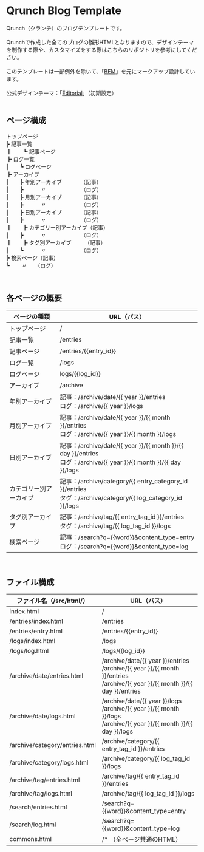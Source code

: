 # Qrunch Blog Template
Qrunch（クランチ）のブログテンプレートです。  
<br />
Qrunchで作成した全てのブログの雛形HTMLとなりますので、デザインテーマを制作する際や、カスタマイズをする際はこちらのリポジトリを参考にしてください。  
<br />
このテンプレートは一部例外を除いて、「[BEM](https://en.bem.info/)」を元にマークアップ設計しています。  
<br />
公式デザインテーマ：「[Editorial](https://google.com)」（初期設定）  
<br />

## ページ構成
トップページ  
┣ 記事一覧  
┃　　┗ 記事ページ  
┣ ログ一覧  
┃　　┗ ログページ  
┣ アーカイブ  
┃　　┣ 年別アーカイブ　　　　（記事）  
┃　　┣ 　　　〃　　　　　　　（ログ）  
┃　　┣ 月別アーカイブ　　　　（記事）  
┃　　┣ 　　　〃　　　　　　　（ログ）  
┃　　┣ 日別アーカイブ　　　　（記事）  
┃　　┣ 　　　〃　　　　　　　（ログ）  
┃　　┣ カテゴリー別アーカイブ（記事）   
┃　　┣ 　　　〃　　　　　　　（ログ）  
┃　　┣ タグ別アーカイブ　　　（記事）  
┃　　┗ 　　　〃　　　　　　　（ログ）  
┣ 検索ページ（記事）  
┗ 　　〃　　（ログ）

<br />

## 各ページの概要
| ページの種類 | URL（パス） |
| --- | --- |
| トップページ | / |
| 記事一覧 | /entries |
| 記事ページ | /entries/{{entry_id}} |
| ログ一覧 | /logs |
| ログページ | logs/{{log_id}} |
| アーカイブ | /archive |
| 年別アーカイブ | 記事：/archive/date/{{ year }}/entries<br>ログ：/archive/{{ year }}/logs |
| 月別アーカイブ | 記事：/archive/date/{{ year }}/{{ month }}/entries<br>ログ：/archive/{{ year }}/{{ month }}/logs |
| 日別アーカイブ | 記事：/archive/date/{{ year }}/{{ month }}/{{ day }}/entries<br>ログ：/archive/{{ year }}/{{ month }}/{{ day }}/logs |
| カテゴリー別アーカイブ | 記事：/archive/category/{{ entry_category_id }}/entries<br>タグ：/archive/category/{{ log_category_id }}/logs |
| タグ別アーカイブ | 記事：/archive/tag/{{ entry_tag_id }}/entries<br>タグ：/archive/tag/{{ log_tag_id }}/logs |
| 検索ページ | 記事：/search?q={{word}}&content_type=entry<br>ログ：/search?q={{word}}&content_type=log |

<br />

## ファイル構成
| ファイル名（/src/html/） | URL（パス） |
| --- | --- |
| index.html | / |
| /entries/index.html | /entries |
| /entries/entry.html | /entries/{{entry_id}} |
| /logs/index.html | /logs |
| /logs/log.html | /logs/{{log_id}} |
| /archive/date/entries.html | /archive/date/{{ year }}/entries<br>/archive/{{ year }}/{{ month }}/entries<br>/archive/{{ year }}/{{ month }}/{{ day }}/entries |
| /archive/date/logs.html | /archive/date/{{ year }}/logs<br>/archive/{{ year }}/{{ month }}/logs<br>/archive/{{ year }}/{{ month }}/{{ day }}/logs |
| /archive/category/entries.html | /archive/category/{{ entry_tag_id }}/entries |
| /archive/category/logs.html | /archive/category/{{ log_tag_id }}/logs |
| /archive/tag/entries.html | /archive/tag/{{ entry_tag_id }}/entries |
| /archive/tag/logs.html | /archive/tag/{{ log_tag_id }}/logs |
| /search/entries.html | /search?q={{word}}&content_type=entry |
| /search/log.html | /search?q={{word}}&content_type=log |
| commons.html | /* （全ページ共通のHTML） |
